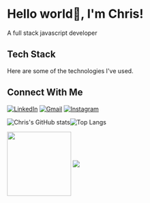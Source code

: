 ### <h1>Hello world👋, I'm Chris!</h1>
A full stack javascript developer

## Tech Stack
Here are some of the technologies I've used.

## Connect With Me


[![LinkedIn](https://img.shields.io/badge/linkedin-%230077B5.svg?style=for-the-badge&logo=linkedin&logoColor=white)](https://www.linkedin.com/in/chris-roughley-b6176020a/?target=_blank)
[![Gmail](https://img.shields.io/badge/Email-D14836?style=for-the-badge&logo=gmail&logoColor=white)](mailto:chris.roughley@ntlworld.com?subject=%20Github)
[![Instagram](https://img.shields.io/badge/roughersCLR-%23E4405F.svg?style=for-the-badge&logo=Instagram&logoColor=white)](https://www.instagram.com/roughersclr/?hl=en)



![Chris's GitHub stats](https://github-readme-stats.vercel.app/api?username=chrisroughley&theme=github_dark&show_icons=true&count_private=true&hide_border=true)![Top Langs](https://github-readme-stats.vercel.app/api/top-langs/?username=chrisroughley&layout=compact&theme=github_dark&hide_border=true&height=300)

<a >
  <img align="center" height=150 src="https://github-readme-stats.vercel.app/api?username=chrisroughley&theme=github_dark&show_icons=true&count_private=true&hide_border=true" />
</a>
<a >
  <img align="center" src="https://github-readme-stats.vercel.app/api/top-langs/?username=chrisroughley&layout=compact&theme=github_dark&hide_border=true" />
</a>


<!--
**chrisroughley/chrisroughley** is a ✨ _special_ ✨ repository because its `README.md` (this file) appears on your GitHub profile.

Here are some ideas to get you started:

- 🔭 I’m currently working on ...
- 🌱 I’m currently learning ...
- 👯 I’m looking to collaborate on ...
- 🤔 I’m looking for help with ...
- 💬 Ask me about ...
- 📫 How to reach me: ...
- 😄 Pronouns: ...
- ⚡ Fun fact: ...
-->
